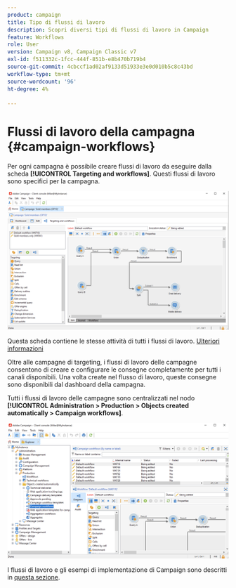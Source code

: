 ```yaml
---
product: campaign
title: Tipo di flussi di lavoro
description: Scopri diversi tipi di flussi di lavoro in Campaign
feature: Workflows
role: User
version: Campaign v8, Campaign Classic v7
exl-id: f511332c-1fcc-444f-851b-e8b470b719b4
source-git-commit: 4cbccf1ad02af9133d51933e3e0d010b5c8c43bd
workflow-type: tm+mt
source-wordcount: '96'
ht-degree: 4%

---
```


# Flussi di lavoro della campagna {#campaign-workflows}

Per ogni campagna è possibile creare flussi di lavoro da eseguire dalla scheda **[!UICONTROL Targeting and workflows]**. Questi flussi di lavoro sono specifici per la campagna.

![](assets/wf-in-op-edit-delivery-tab.png)

Questa scheda contiene le stesse attività di tutti i flussi di lavoro. [Ulteriori informazioni](#implementation-steps-)

Oltre alle campagne di targeting, i flussi di lavoro delle campagne consentono di creare e configurare le consegne completamente per tutti i canali disponibili. Una volta create nel flusso di lavoro, queste consegne sono disponibili dal dashboard della campagna.

Tutti i flussi di lavoro delle campagne sono centralizzati nel nodo **[!UICONTROL Administration > Production > Objects created automatically > Campaign workflows]**.

![](assets/campaigns_wf.png)

I flussi di lavoro e gli esempi di implementazione di Campaign sono descritti in [questa sezione](../campaigns/marketing-campaign-target.md).
